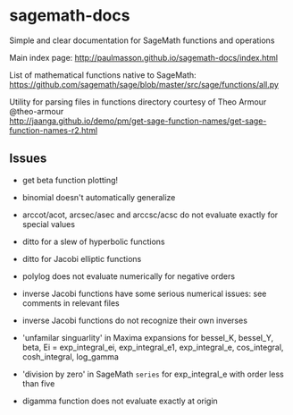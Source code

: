 # sagemath-docs

Simple and clear documentation for SageMath functions and operations

Main index page: http://paulmasson.github.io/sagemath-docs/index.html

List of mathematical functions native to SageMath:  
https://github.com/sagemath/sage/blob/master/src/sage/functions/all.py

Utility for parsing files in functions directory courtesy of Theo Armour @theo-armour  
http://jaanga.github.io/demo/pm/get-sage-function-names/get-sage-function-names-r2.html

## Issues

* get beta function plotting!

* binomial doesn't automatically generalize

* arccot/acot, arcsec/asec and arccsc/acsc do not evaluate exactly for special values

* ditto for a slew of hyperbolic functions

* ditto for Jacobi elliptic functions

* polylog does not evaluate numerically for negative orders

* inverse Jacobi functions have some serious numerical issues: see comments in relevant files

* inverse Jacobi functions do not recognize their own inverses

* 'unfamilar singuarlity' in Maxima expansions for bessel_K, bessel_Y, beta, Ei = exp_integral_ei, exp_integral_e1, exp_integral_e, cos_integral, cosh_integral, log_gamma

* 'division by zero' in SageMath `series` for exp_integral_e with order less than five

* digamma function does not evaluate exactly at origin